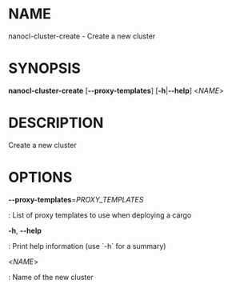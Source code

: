 NAME
====

nanocl-cluster-create - Create a new cluster

SYNOPSIS
========

**nanocl-cluster-create** \[**\--proxy-templates**\]
\[**-h**\|**\--help**\] \<*NAME*\>

DESCRIPTION
===========

Create a new cluster

OPTIONS
=======

**\--proxy-templates**=*PROXY\_TEMPLATES*

:   List of proxy templates to use when deploying a cargo

**-h**, **\--help**

:   Print help information (use \`-h\` for a summary)

\<*NAME*\>

:   Name of the new cluster
